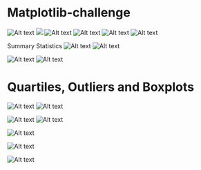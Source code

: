 # Matplotlib-challenge
![Alt text](image-18.png)
![](image-1.png)
![Alt text](image-2.png)
![Alt text](image-3.png)
![Alt text](image-4.png)
![Alt text](image-5.png)

Summary Statistics
![Alt text](image-6.png)
![Alt text](image-7.png)


![Alt text](image-8.png)
![Alt text](image-9.png)

# Quartiles, Outliers and Boxplots

![Alt text](image-10.png)
![Alt text](image-11.png)

![Alt text](image-12.png)
![Alt text](image-13.png)

![Alt text](image-14.png)

![Alt text](image-15.png)

![Alt text](image-16.png)

